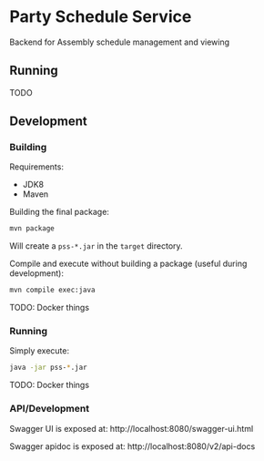 # Party Schedule Service 

Backend for Assembly schedule management and viewing

## Running

TODO

## Development

### Building

Requirements:
- JDK8
- Maven

Building the final package:

```sh
mvn package
```

Will create a `pss-*.jar` in the `target` directory.

Compile and execute without building a package (useful during development):

```sh
mvn compile exec:java
```

TODO: Docker things

### Running

Simply execute:

```sh
java -jar pss-*.jar
```

TODO: Docker things

### API/Development

Swagger UI is exposed at: http://localhost:8080/swagger-ui.html

Swagger apidoc is exposed at: http://localhost:8080/v2/api-docs
